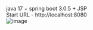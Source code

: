 java 17 + spring boot 3.0.5 + JSP <br>
Start URL - http://localhost:8080 <br>
![image](https://user-images.githubusercontent.com/8849658/227623913-aae65249-6e81-43ba-a0d2-f95998e692bb.png)

